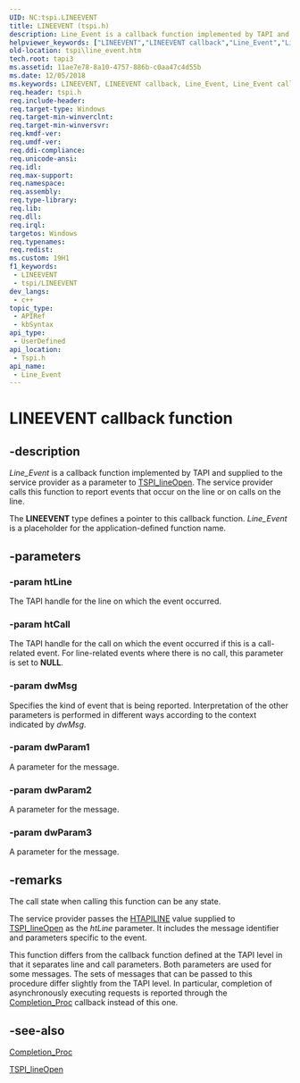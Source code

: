 ```yaml
---
UID: NC:tspi.LINEEVENT
title: LINEEVENT (tspi.h)
description: Line_Event is a callback function implemented by TAPI and supplied to the service provider as a parameter to TSPI_lineOpen. The service provider calls this function to report events that occur on the line or on calls on the line.
helpviewer_keywords: ["LINEEVENT","LINEEVENT callback","Line_Event","Line_Event callback function [TAPI 2.2]","_tspi_lineevent","tspi.line_event","tspi.lineevent","tspi/Line_Event"]
old-location: tspi\line_event.htm
tech.root: tapi3
ms.assetid: 11ae7e78-8a10-4757-886b-c0aa47c4d55b
ms.date: 12/05/2018
ms.keywords: LINEEVENT, LINEEVENT callback, Line_Event, Line_Event callback function [TAPI 2.2], _tspi_lineevent, tspi.line_event, tspi.lineevent, tspi/Line_Event
req.header: tspi.h
req.include-header: 
req.target-type: Windows
req.target-min-winverclnt: 
req.target-min-winversvr: 
req.kmdf-ver: 
req.umdf-ver: 
req.ddi-compliance: 
req.unicode-ansi: 
req.idl: 
req.max-support: 
req.namespace: 
req.assembly: 
req.type-library: 
req.lib: 
req.dll: 
req.irql: 
targetos: Windows
req.typenames: 
req.redist: 
ms.custom: 19H1
f1_keywords:
 - LINEEVENT
 - tspi/LINEEVENT
dev_langs:
 - c++
topic_type:
 - APIRef
 - kbSyntax
api_type:
 - UserDefined
api_location:
 - Tspi.h
api_name:
 - Line_Event
---
```


# LINEEVENT callback function


## -description

<i>Line_Event</i> is a callback function implemented by TAPI and supplied to the service provider as a parameter to 
<a href="https://docs.microsoft.com/windows/desktop/api/tspi/nf-tspi-tspi_lineopen">TSPI_lineOpen</a>. The service provider calls this function to report events that occur on the line or on calls on the line.

The <b>LINEEVENT</b> type defines a pointer to this callback function. <i>Line_Event</i> is a placeholder for the application-defined function name.

## -parameters

### -param htLine

The TAPI handle for the line on which the event occurred.

### -param htCall

The TAPI handle for the call on which the event occurred if this is a call-related event. For line-related events where there is no call, this parameter is set to <b>NULL</b>.

### -param dwMsg

Specifies the kind of event that is being reported. Interpretation of the other parameters is performed in different ways according to the context indicated by <i>dwMsg</i>.

### -param dwParam1

A parameter for the message.

### -param dwParam2

A parameter for the message.

### -param dwParam3

A parameter for the message.

## -remarks

The call state when calling this function can be any state.

The service provider passes the 
<a href="https://docs.microsoft.com/windows/desktop/Tapi/htapiline">HTAPILINE</a> value supplied to 
<a href="https://docs.microsoft.com/windows/desktop/api/tspi/nf-tspi-tspi_lineopen">TSPI_lineOpen</a> as the <i>htLine</i> parameter. It includes the message identifier and parameters specific to the event.

This function differs from the callback function defined at the TAPI level in that it separates line and call parameters. Both parameters are used for some messages. The sets of messages that can be passed to this procedure differ slightly from the TAPI level. In particular, completion of asynchronously executing requests is reported through the 
<a href="https://docs.microsoft.com/windows/desktop/api/tspi/nc-tspi-async_completion">Completion_Proc</a> callback instead of this one.

## -see-also

<a href="https://docs.microsoft.com/windows/desktop/api/tspi/nc-tspi-async_completion">Completion_Proc</a>



<a href="https://docs.microsoft.com/windows/desktop/api/tspi/nf-tspi-tspi_lineopen">TSPI_lineOpen</a>

